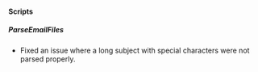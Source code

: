 
#### Scripts
##### ParseEmailFiles
- Fixed an issue where a long subject with special characters were not parsed properly.